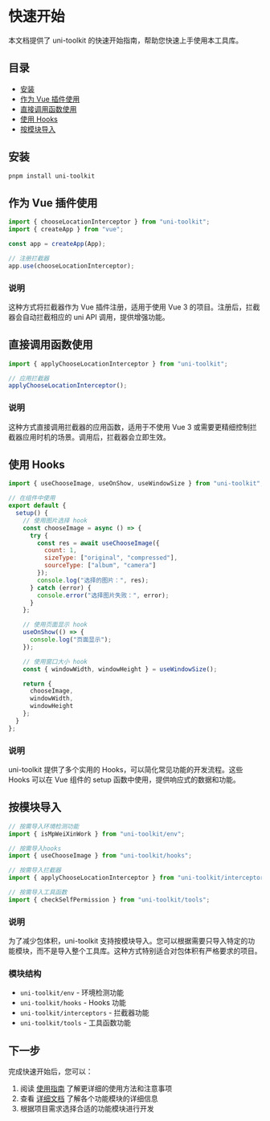 # 快速开始

本文档提供了 uni-toolkit 的快速开始指南，帮助您快速上手使用本工具库。

## 目录

- [安装](#安装)
- [作为 Vue 插件使用](#作为-vue-插件使用)
- [直接调用函数使用](#直接调用函数使用)
- [使用 Hooks](#使用-hooks)
- [按模块导入](#按模块导入)

## 安装

```bash
pnpm install uni-toolkit
```

## 作为 Vue 插件使用

```javascript
import { chooseLocationInterceptor } from "uni-toolkit";
import { createApp } from "vue";

const app = createApp(App);

// 注册拦截器
app.use(chooseLocationInterceptor);
```

### 说明

这种方式将拦截器作为 Vue 插件注册，适用于使用 Vue 3 的项目。注册后，拦截器会自动拦截相应的 uni API 调用，提供增强功能。

## 直接调用函数使用

```javascript
import { applyChooseLocationInterceptor } from "uni-toolkit";

// 应用拦截器
applyChooseLocationInterceptor();
```

### 说明

这种方式直接调用拦截器的应用函数，适用于不使用 Vue 3 或需要更精细控制拦截器应用时机的场景。调用后，拦截器会立即生效。

## 使用 Hooks

```javascript
import { useChooseImage, useOnShow, useWindowSize } from "uni-toolkit";

// 在组件中使用
export default {
  setup() {
    // 使用图片选择 hook
    const chooseImage = async () => {
      try {
        const res = await useChooseImage({
          count: 1,
          sizeType: ["original", "compressed"],
          sourceType: ["album", "camera"]
        });
        console.log("选择的图片：", res);
      } catch (error) {
        console.error("选择图片失败：", error);
      }
    };

    // 使用页面显示 hook
    useOnShow(() => {
      console.log("页面显示");
    });

    // 使用窗口大小 hook
    const { windowWidth, windowHeight } = useWindowSize();

    return {
      chooseImage,
      windowWidth,
      windowHeight
    };
  }
};
```

### 说明

uni-toolkit 提供了多个实用的 Hooks，可以简化常见功能的开发流程。这些 Hooks 可以在 Vue 组件的 setup 函数中使用，提供响应式的数据和功能。

## 按模块导入

```javascript
// 按需导入环境检测功能
import { isMpWeiXinWork } from "uni-toolkit/env";

// 按需导入hooks
import { useChooseImage } from "uni-toolkit/hooks";

// 按需导入拦截器
import { applyChooseLocationInterceptor } from "uni-toolkit/interceptors";

// 按需导入工具函数
import { checkSelfPermission } from "uni-toolkit/tools";
```

### 说明

为了减少包体积，uni-toolkit 支持按模块导入。您可以根据需要只导入特定的功能模块，而不是导入整个工具库。这种方式特别适合对包体积有严格要求的项目。

### 模块结构

- `uni-toolkit/env` - 环境检测功能
- `uni-toolkit/hooks` - Hooks 功能
- `uni-toolkit/interceptors` - 拦截器功能
- `uni-toolkit/tools` - 工具函数功能

## 下一步

完成快速开始后，您可以：

1. 阅读 [使用指南](./usage.md) 了解更详细的使用方法和注意事项
2. 查看 [详细文档](../README.md#-详细文档) 了解各个功能模块的详细信息
3. 根据项目需求选择合适的功能模块进行开发
